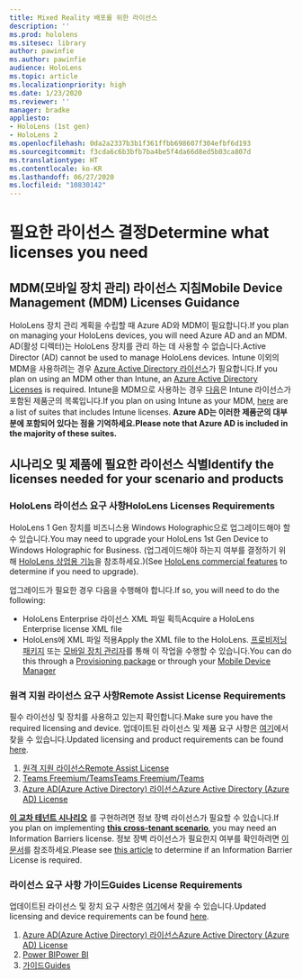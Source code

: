 ```yaml
---
title: Mixed Reality 배포를 위한 라이선스
description: ''
ms.prod: hololens
ms.sitesec: library
author: pawinfie
ms.author: pawinfie
audience: HoloLens
ms.topic: article
ms.localizationpriority: high
ms.date: 1/23/2020
ms.reviewer: ''
manager: bradke
appliesto:
- HoloLens (1st gen)
- HoloLens 2
ms.openlocfilehash: 0da2a2337b3b1f361ffbb698607f304efbf6d193
ms.sourcegitcommit: f3cda6c6b3bfb7ba4be5f4da66d8ed5b03ca807d
ms.translationtype: HT
ms.contentlocale: ko-KR
ms.lasthandoff: 06/27/2020
ms.locfileid: "10830142"
---
```

# <span data-ttu-id="5cad4-102">필요한 라이선스 결정</span><span class="sxs-lookup"><span data-stu-id="5cad4-102">Determine what licenses you need</span></span>

## <span data-ttu-id="5cad4-103">MDM(모바일 장치 관리) 라이선스 지침</span><span class="sxs-lookup"><span data-stu-id="5cad4-103">Mobile Device Management (MDM) Licenses Guidance</span></span>

<span data-ttu-id="5cad4-104">HoloLens 장치 관리 계획을 수립할 때 Azure AD와 MDM이 필요합니다.</span><span class="sxs-lookup"><span data-stu-id="5cad4-104">If you plan on managing your HoloLens devices, you will need Azure AD and an MDM.</span></span> <span data-ttu-id="5cad4-105">AD(활성 디렉터)는 HoloLens 장치를 관리 하는 데 사용할 수 없습니다.</span><span class="sxs-lookup"><span data-stu-id="5cad4-105">Active Director (AD) cannot be used to manage HoloLens devices.</span></span>
<span data-ttu-id="5cad4-106">Intune 이외의 MDM을 사용하려는 경우 [Azure Active Directory 라이선스](https://docs.microsoft.com/azure/active-directory/fundamentals/active-directory-whatis)가 필요합니다.</span><span class="sxs-lookup"><span data-stu-id="5cad4-106">If you plan on using an MDM other than Intune, an [Azure Active Directory Licenses](https://docs.microsoft.com/azure/active-directory/fundamentals/active-directory-whatis) is required.</span></span>
<span data-ttu-id="5cad4-107">Intune을 MDM으로 사용하는 경우 [다음](https://docs.microsoft.com/intune/fundamentals/licenses)은 Intune 라이선스가 포함된 제품군의 목록입니다.</span><span class="sxs-lookup"><span data-stu-id="5cad4-107">If you plan on using Intune as your MDM,  [here](https://docs.microsoft.com/intune/fundamentals/licenses) are a list of suites that includes Intune licenses.</span></span> **<span data-ttu-id="5cad4-108">Azure AD는 이러한 제품군의 대부분에 포함되어 있다는 점을 기억하세요.</span><span class="sxs-lookup"><span data-stu-id="5cad4-108">Please note that Azure AD is included in the majority of these suites.</span></span>**

## <span data-ttu-id="5cad4-109">시나리오 및 제품에 필요한 라이선스 식별</span><span class="sxs-lookup"><span data-stu-id="5cad4-109">Identify the licenses needed for your scenario and products</span></span>

### <span data-ttu-id="5cad4-110">HoloLens 라이선스 요구 사항</span><span class="sxs-lookup"><span data-stu-id="5cad4-110">HoloLens Licenses Requirements</span></span>

<span data-ttu-id="5cad4-111">HoloLens 1 Gen 장치를 비즈니스용 Windows Holographic으로 업그레이드해야 할 수 있습니다.</span><span class="sxs-lookup"><span data-stu-id="5cad4-111">You may need to upgrade your HoloLens 1st Gen Device to Windows Holographic for Business.</span></span> <span data-ttu-id="5cad4-112">(업그레이드해야 하는지 여부를 결정하기 위해 [HoloLens 상업용 기능](holoLens-commercial-features.md#feature-comparison-between-editions)을 참조하세요.)</span><span class="sxs-lookup"><span data-stu-id="5cad4-112">(See [HoloLens commercial features](holoLens-commercial-features.md#feature-comparison-between-editions) to determine if you need to upgrade).</span></span>

 <span data-ttu-id="5cad4-113">업그레이드가 필요한 경우 다음을 수행해야 합니다.</span><span class="sxs-lookup"><span data-stu-id="5cad4-113">If so, you will need to do the following:</span></span>

- <span data-ttu-id="5cad4-114">HoloLens Enterprise 라이선스 XML 파일 획득</span><span class="sxs-lookup"><span data-stu-id="5cad4-114">Acquire a HoloLens Enterprise license XML file</span></span>
- <span data-ttu-id="5cad4-115">HoloLens에 XML 파일 적용</span><span class="sxs-lookup"><span data-stu-id="5cad4-115">Apply the XML file to the HoloLens.</span></span> <span data-ttu-id="5cad4-116">[프로비저닝 패키지](hololens-provisioning.md) 또는 [모바일 장치 관리자](https://docs.microsoft.com/intune/configuration/holographic-upgrade)를 통해 이 작업을 수행할 수 있습니다.</span><span class="sxs-lookup"><span data-stu-id="5cad4-116">You can do this through a [Provisioning package](hololens-provisioning.md) or through your [Mobile Device Manager](https://docs.microsoft.com/intune/configuration/holographic-upgrade)</span></span>

### <span data-ttu-id="5cad4-117">원격 지원 라이선스 요구 사항</span><span class="sxs-lookup"><span data-stu-id="5cad4-117">Remote Assist License Requirements</span></span>

<span data-ttu-id="5cad4-118">필수 라이선싱 및 장치를 사용하고 있는지 확인합니다.</span><span class="sxs-lookup"><span data-stu-id="5cad4-118">Make sure you have the required licensing and device.</span></span> <span data-ttu-id="5cad4-119">업데이트된 라이선스 및 제품 요구 사항은 [여기](https://docs.microsoft.com/dynamics365/mixed-reality/remote-assist/requirements)에서 찾을 수 있습니다.</span><span class="sxs-lookup"><span data-stu-id="5cad4-119">Updated licensing and product requirements can be found [here](https://docs.microsoft.com/dynamics365/mixed-reality/remote-assist/requirements).</span></span>

1. [<span data-ttu-id="5cad4-120">원격 지원 라이선스</span><span class="sxs-lookup"><span data-stu-id="5cad4-120">Remote Assist License</span></span>](https://docs.microsoft.com/dynamics365/mixed-reality/remote-assist/buy-and-deploy-remote-assist)
1. [<span data-ttu-id="5cad4-121">Teams Freemium/Teams</span><span class="sxs-lookup"><span data-stu-id="5cad4-121">Teams Freemium/Teams</span></span>](https://products.office.com/microsoft-teams/free)
1. [<span data-ttu-id="5cad4-122">Azure AD(Azure Active Directory) 라이선스</span><span class="sxs-lookup"><span data-stu-id="5cad4-122">Azure Active Directory (Azure AD) License</span></span>](https://docs.microsoft.com/azure/active-directory/fundamentals/active-directory-whatis)

<span data-ttu-id="5cad4-123">**[이 교차 테넌트 시나리오](https://docs.microsoft.com/dynamics365/mixed-reality/remote-assist/cross-tenant-overview#scenario-2-leasing-services-to-other-tenants)** 를 구현하려면 정보 장벽 라이선스가 필요할 수 있습니다.</span><span class="sxs-lookup"><span data-stu-id="5cad4-123">If you plan on implementing **[this cross-tenant scenario](https://docs.microsoft.com/dynamics365/mixed-reality/remote-assist/cross-tenant-overview#scenario-2-leasing-services-to-other-tenants)**, you may need an Information Barriers license.</span></span> <span data-ttu-id="5cad4-124">정보 장벽 라이선스가 필요한지 여부를 확인하려면 [이 문서](https://docs.microsoft.com/dynamics365/mixed-reality/remote-assist/cross-tenant-licensing-implementation#step-1-determine-if-information-barriers-are-necessary)를 참조하세요.</span><span class="sxs-lookup"><span data-stu-id="5cad4-124">Please see [this article](https://docs.microsoft.com/dynamics365/mixed-reality/remote-assist/cross-tenant-licensing-implementation#step-1-determine-if-information-barriers-are-necessary) to determine if an Information Barrier License is required.</span></span>

### <span data-ttu-id="5cad4-125">라이선스 요구 사항 가이드</span><span class="sxs-lookup"><span data-stu-id="5cad4-125">Guides License Requirements</span></span>

<span data-ttu-id="5cad4-126">업데이트된 라이선스 및 장치 요구 사항은 [여기](https://docs.microsoft.com/dynamics365/mixed-reality/guides/requirements)에서 찾을 수 있습니다.</span><span class="sxs-lookup"><span data-stu-id="5cad4-126">Updated licensing and device requirements can be found [here](https://docs.microsoft.com/dynamics365/mixed-reality/guides/requirements).</span></span>

1. [<span data-ttu-id="5cad4-127">Azure AD(Azure Active Directory) 라이선스</span><span class="sxs-lookup"><span data-stu-id="5cad4-127">Azure Active Directory (Azure AD) License</span></span>](https://docs.microsoft.com/azure/active-directory/fundamentals/active-directory-whatis)
1. [<span data-ttu-id="5cad4-128">Power BI</span><span class="sxs-lookup"><span data-stu-id="5cad4-128">Power BI</span></span>](https://powerbi.microsoft.com/desktop/)
1. [<span data-ttu-id="5cad4-129">가이드</span><span class="sxs-lookup"><span data-stu-id="5cad4-129">Guides</span></span>](https://docs.microsoft.com/dynamics365/mixed-reality/guides/setup)
